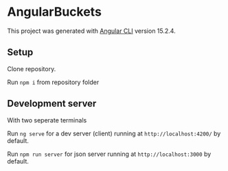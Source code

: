 # AngularBuckets

This project was generated with [Angular CLI](https://github.com/angular/angular-cli) version 15.2.4.

## Setup

Clone repository.

Run `npm i` from repository folder

## Development server

With two seperate terminals

Run `ng serve` for a dev server (client) running at `http://localhost:4200/` by default.

Run `npm run server` for json server running at `http://localhost:3000` by default.
